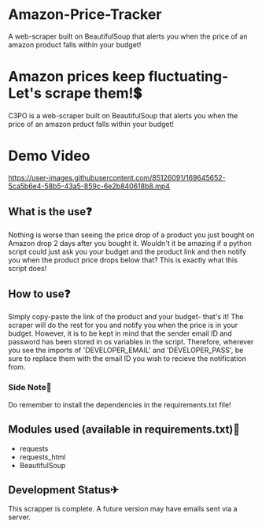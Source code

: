 # Amazon-Price-Tracker
A web-scraper built on BeautifulSoup that alerts you when the price of an amazon product falls within your budget!

# Amazon prices keep fluctuating- Let's scrape them!💲
 C3PO is a web-scraper built on BeautifulSoup that alerts you when the price of an amazon prduct falls within your budget! 
 

# Demo Video
 
https://user-images.githubusercontent.com/85126091/169645652-5ca5b6e4-58b5-43a5-859c-6e2b840618b8.mp4

 
 ## What is the use❓
 Nothing is worse than seeing the price drop of a product you just bought on Amazon drop 2 days after you bought it. Wouldn't it be amazing if a python script could just 
 ask you your budget and the product link and then notify you when the product price drops below that? This is exactly what this script does!
 
 ## How to use❓ 
 Simply copy-paste the link of the product and your budget- that's it! The scraper will do the rest for you and notify you when the price is in your budget.
 However, it is to be kept in mind that the sender email ID and password has been stored in os variables in the script. Therefore, wherever you see the imports of 
 'DEVELOPER_EMAIL' and 'DEVELOPER_PASS', be sure to replace them with the email ID you wish to recieve the notification from.
 ### Side Note📝
 Do remember to install the dependencies in the requirements.txt file!
 
 ## Modules used (available in requirements.txt)🧩
 * requests
 * requests_html
 * BeautifulSoup
 
 ## Development Status✈ 
 This scrapper is complete. A future version may have emails sent via a server.
